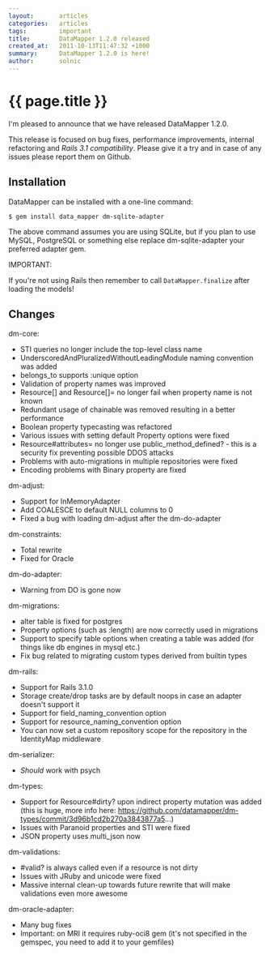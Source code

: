 ```yaml
---
layout:       articles
categories:   articles
tags:         important
title:        DataMapper 1.2.0 released
created_at:   2011-10-13T11:47:32 +1000
summary:      DataMapper 1.2.0 is here!
author:       solnic
---
```


{{ page.title }}
================

I'm pleased to announce that we have released DataMapper 1.2.0.

This release is focused on bug fixes, performance improvements, internal
refactoring and *Rails 3.1 compatibility*. Please give it a try and in case of
any issues please report them on Github.

Installation
------------

DataMapper can be installed with a one-line command:

`$ gem install data_mapper dm-sqlite-adapter`

The above command assumes you are using SQLite, but if you plan to use MySQL, PostgreSQL or something else replace dm-sqlite-adapter your preferred adapter gem.

IMPORTANT:

If you're not using Rails then remember to call `DataMapper.finalize` after loading the models!

Changes
-------

dm-core:

- STI queries no longer include the top-level class name
- UnderscoredAndPluralizedWithoutLeadingModule naming convention was added
- belongs_to supports :unique option
- Validation of property names was improved
- Resource[] and Resource[]= no longer fail when property name is not known
- Redundant usage of chainable was removed resulting in a better performance
- Boolean property typecasting was refactored
- Various issues with setting default Property options were fixed
- Resource#attributes= no longer use public\_method\_defined? - this is a security fix preventing possible DDOS attacks
- Problems with auto-migrations in multiple repositories were fixed
- Encoding problems with Binary property are fixed

dm-adjust:

- Support for InMemoryAdapter
- Add COALESCE to default NULL columns to 0
- Fixed a bug with loading dm-adjust after the dm-do-adapter

dm-constraints:

- Total rewrite
- Fixed for Oracle

dm-do-adapter:

- Warning from DO is gone now

dm-migrations:

- alter table is fixed for postgres
- Property options (such as :length) are now correctly used in migrations
- Support to specify table options when creating a table was added (for things like db engines in mysql etc.)
- Fix bug related to migrating custom types derived from builtin types

dm-rails:

- Support for Rails 3.1.0
- Storage create/drop tasks are by default noops in case an adapter doesn't support it
- Support for field_naming_convention option
- Support for resource_naming_convention option
- You can now set a custom repository scope for the repository in the IdentityMap middleware

dm-serializer:

- *Should* work with psych

dm-types:

- Support for Resource#dirty? upon indirect property mutation was added (this is huge, more info here: https://github.com/datamapper/dm-types/commit/3d96b1cd2b270a3843877a5...)
- Issues with Paranoid properties and STI were fixed
- JSON property uses multi_json now

dm-validations:

- #valid? is always called even if a resource is not dirty
- Issues with JRuby and unicode were fixed
- Massive internal clean-up towards future rewrite that will make validations even more awesome

dm-oracle-adapter:

- Many bug fixes
- Important: on MRI it requires ruby-oci8 gem (it's not specified in the gemspec, you need to add it to your gemfiles)
